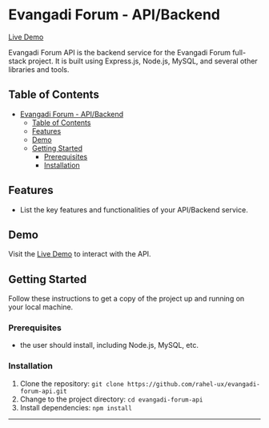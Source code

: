 # Evangadi Forum - API/Backend


[Live Demo](https://evangadi-forum-api-cgnt.onrender.com)

Evangadi Forum API is the backend service for the Evangadi Forum full-stack project. It is built using Express.js, Node.js, MySQL, and several other libraries and tools.

## Table of Contents

- [Evangadi Forum - API/Backend](#evangadi-forum---apibackend)
  - [Table of Contents](#table-of-contents)
  - [Features](#features)
  - [Demo](#demo)
  - [Getting Started](#getting-started)
    - [Prerequisites](#prerequisites)
    - [Installation](#installation)

## Features

- List the key features and functionalities of your API/Backend service.

## Demo

Visit the [Live Demo](https://evangadi-forum-api-cgnt.onrender.com) to interact with the API.

## Getting Started

Follow these instructions to get a copy of the project up and running on your local machine.

### Prerequisites

-  the user should install, including Node.js, MySQL, etc.

### Installation

1. Clone the repository: `git clone https://github.com/rahel-ux/evangadi-forum-api.git`
2. Change to the project directory: `cd evangadi-forum-api`
3. Install dependencies: `npm install`







---


